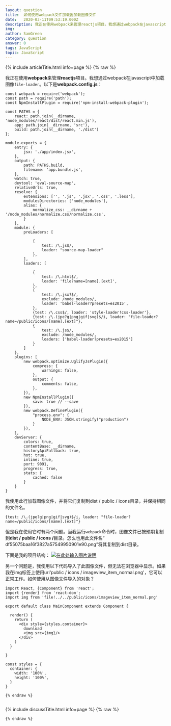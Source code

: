```yaml
---
layout: question
title:  如何使用webpack文件加载器加载图像文件
date:   2020-03-11T09:53:19.000Z
description: 我正在使用webpack来管理reactjs项目。我想通过webpack在javascript中加载图像file-loader。以下是webpack.co...
img: 
author: SamGreen
category: question
answer: 0
tags: JavaScript
topic: JavaScript
---
```

<div class="article-root">
  <div class="article">
    {% include articleTitle.html info=page %}
    {% raw %}
    <div class="article-content"><p><font style="vertical-align: inherit;"><font style="vertical-align: inherit;">我正在使用</font></font><strong><font style="vertical-align: inherit;"><font style="vertical-align: inherit;">webpack</font></font></strong><font style="vertical-align: inherit;"><font style="vertical-align: inherit;">来管理</font></font><strong><font style="vertical-align: inherit;"><font style="vertical-align: inherit;">reactjs</font></font></strong><font style="vertical-align: inherit;"><font style="vertical-align: inherit;">项目。</font><font style="vertical-align: inherit;">我想通过webpack在javascript中加载图像</font></font><code>file-loader</code><font style="vertical-align: inherit;"><font style="vertical-align: inherit;">。</font><font style="vertical-align: inherit;">以下是</font></font><strong><font style="vertical-align: inherit;"><font style="vertical-align: inherit;">webpack.config.js</font></font></strong><font style="vertical-align: inherit;"><font style="vertical-align: inherit;">：</font></font></p>

<pre><code>const webpack = require('webpack');<font></font>
const path = require('path');<font></font>
const NpmInstallPlugin = require('npm-install-webpack-plugin');<font></font>
<font></font>
const PATHS = {<font></font>
    react: path.join(__dirname, 'node_modules/react/dist/react.min.js'),<font></font>
    app: path.join(__dirname, 'src'),<font></font>
    build: path.join(__dirname, './dist')<font></font>
};<font></font>
<font></font>
module.exports = {<font></font>
    entry: {<font></font>
        jsx: './app/index.jsx',<font></font>
    },<font></font>
    output: {<font></font>
        path: PATHS.build,<font></font>
        filename: 'app.bundle.js',<font></font>
    },<font></font>
    watch: true,<font></font>
    devtool: 'eval-source-map',<font></font>
    relativeUrls: true,<font></font>
    resolve: {<font></font>
        extensions: ['', '.js', '.jsx', '.css', '.less'],<font></font>
        modulesDirectories: ['node_modules'],<font></font>
        alias: {<font></font>
            normalize_css: __dirname + '/node_modules/normalize.css/normalize.css',<font></font>
        }<font></font>
    },<font></font>
    module: {<font></font>
        preLoaders: [<font></font>
<font></font>
            {<font></font>
                test: /\.js$/,<font></font>
                loader: "source-map-loader"<font></font>
            },<font></font>
        ],<font></font>
        loaders: [<font></font>
<font></font>
            {<font></font>
                test: /\.html$/,<font></font>
                loader: 'file?name=[name].[ext]',<font></font>
            },<font></font>
            {<font></font>
                test: /\.jsx?$/,<font></font>
                exclude: /node_modules/,<font></font>
                loader: 'babel-loader?presets=es2015',<font></font>
            },<font></font>
            {test: /\.css$/, loader: 'style-loader!css-loader'},<font></font>
            {test: /\.(jpe?g|png|gif|svg)$/i, loader: "file-loader?name=/public/icons/[name].[ext]"},<font></font>
            {<font></font>
                test: /\.js$/,<font></font>
                exclude: /node_modules/,<font></font>
                loaders: ['babel-loader?presets=es2015']<font></font>
            }<font></font>
        ]<font></font>
    },<font></font>
    plugins: [<font></font>
        new webpack.optimize.UglifyJsPlugin({<font></font>
            compress: {<font></font>
                warnings: false,<font></font>
            },<font></font>
            output: {<font></font>
                comments: false,<font></font>
            },<font></font>
        }),<font></font>
        new NpmInstallPlugin({<font></font>
            save: true // --save<font></font>
        }),<font></font>
        new webpack.DefinePlugin({<font></font>
            "process.env": {<font></font>
                NODE_ENV: JSON.stringify("production")<font></font>
            }<font></font>
        }),<font></font>
    ],<font></font>
    devServer: {<font></font>
        colors: true,<font></font>
        contentBase: __dirname,<font></font>
        historyApiFallback: true,<font></font>
        hot: true,<font></font>
        inline: true,<font></font>
        port: 9091,<font></font>
        progress: true,<font></font>
        stats: {<font></font>
            cached: false<font></font>
        }<font></font>
    }<font></font>
}<font></font>
</code></pre>

<p><font style="vertical-align: inherit;"><font style="vertical-align: inherit;">我使用此行加载图像文件，并将它们复制到dist / public / icons目录，并保持相同的文件名。</font></font></p>

<pre><code>{test: /\.(jpe?g|png|gif|svg)$/i, loader: "file-loader?name=/public/icons/[name].[ext]"}
</code></pre>

<p><font style="vertical-align: inherit;"><font style="vertical-align: inherit;">但是我在使用它时有两个问题。</font><font style="vertical-align: inherit;">当我运行</font></font><code>webpack</code><font style="vertical-align: inherit;"><font style="vertical-align: inherit;">命令时，图像文件已</font><font style="vertical-align: inherit;">按预期</font><font style="vertical-align: inherit;">复制到</font></font><strong><font style="vertical-align: inherit;"><font style="vertical-align: inherit;">dist / public / icons /</font></font></strong><font style="vertical-align: inherit;"><font style="vertical-align: inherit;">目录。</font><font style="vertical-align: inherit;">怎么也用此文件名“ df55075baa16f3827a57549950901e90.png”将其复制到dist目录。</font></font></p>

<p><font style="vertical-align: inherit;"><font style="vertical-align: inherit;">下面是我的项目结构：
</font></font><a href="https://www.samyoc.com//uploads/users/9654/images/thumbnails/1583920398581.png" data-src="https://www.samyoc.com//uploads/users/9654/images/1583920398581.png" rel="noreferrer"><img src="https://i.stack.imgur.com/cKom9.png" alt="在此处输入图片说明"></a></p>

<p><font style="vertical-align: inherit;"><font style="vertical-align: inherit;">另一个问题是，我使用以下代码导入了此图像文件，但无法在浏览器中显示。</font><font style="vertical-align: inherit;">如果我在img标签上使用url'public / icons / imageview_item_normal.png'，它可以正常工作。</font><font style="vertical-align: inherit;">如何使用从图像文件导入的对象？</font></font></p>

<pre><code>import React, {Component} from 'react';<font></font>
import {render} from 'react-dom';<font></font>
import img from 'file!../../public/icons/imageview_item_normal.png'<font></font>
<font></font>
export default class MainComponent extends Component {<font></font>
<font></font>
  render() {<font></font>
    return (<font></font>
      &lt;div style={styles.container}&gt;<font></font>
        download<font></font>
        &lt;img src={img}/&gt;<font></font>
      &lt;/div&gt;<font></font>
    )<font></font>
  }<font></font>
<font></font>
}<font></font>
<font></font>
const styles = {<font></font>
  container: {<font></font>
    width: '100%',<font></font>
    height: '100%',<font></font>
  }<font></font>
}<font></font>
</code></pre></div>
    {% endraw %}
  </div>
  <p style="height: 0;width:0;overflow: hidden;"> 第783篇《如何使用webpack文件加载器加载图像文件》来自Winter(https://github.com/aiyld/aiyld.github.io)的站点</p>
  <div class="discuss-wrapper">
    {% include discussTitle.html info=page %}
    {% raw %}
    
    {% endraw %}
  </div>
<div>
